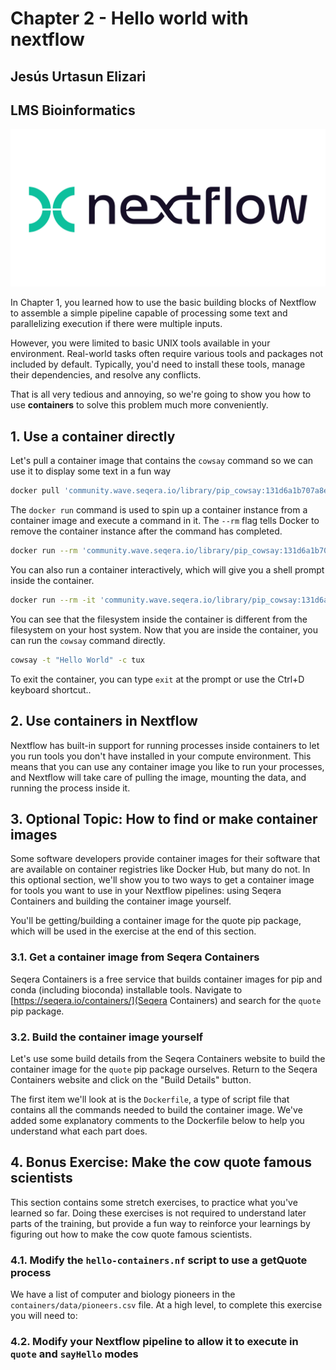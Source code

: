 # Chapter 2 - Hello world with nextflow

## Jesús Urtasun Elizari
## LMS Bioinformatics

<img src="/readme_figures/nextflow-logo.png">

In Chapter 1, you learned how to use the basic building blocks of Nextflow to assemble a simple pipeline capable of processing some text and parallelizing execution if there were multiple inputs.

However, you were limited to basic UNIX tools available in your environment. Real-world tasks often require various tools and packages not included by default. Typically, you'd need to install these tools, manage their dependencies, and resolve any conflicts.

That is all very tedious and annoying, so we're going to show you how to use **containers** to solve this problem much more conveniently.

## 1. Use a container directly

Let's pull a container image that contains the `cowsay` command so we can use it to display some text in a fun way
```bash
docker pull 'community.wave.seqera.io/library/pip_cowsay:131d6a1b707a8e65'
```
The `docker run` command is used to spin up a container instance from a container image and execute a command in it. The `--rm` flag tells Docker to remove the container instance after the command has completed.
```bash
docker run --rm 'community.wave.seqera.io/library/pip_cowsay:131d6a1b707a8e65' cowsay -t "Hello World"
```
You can also run a container interactively, which will give you a shell prompt inside the container.
```bash
docker run --rm -it 'community.wave.seqera.io/library/pip_cowsay:131d6a1b707a8e65' /bin/bash
```
You can see that the filesystem inside the container is different from the filesystem on your host system. Now that you are inside the container, you can run the `cowsay` command directly.
```bash
cowsay -t "Hello World" -c tux
```

To exit the container, you can type `exit` at the prompt or use the Ctrl+D keyboard shortcut..

## 2. Use containers in Nextflow

Nextflow has built-in support for running processes inside containers to let you run tools you don't have installed in your compute environment. This means that you can use any container image you like to run your processes, and Nextflow will take care of pulling the image, mounting the data, and running the process inside it.

## 3. Optional Topic: How to find or make container images

Some software developers provide container images for their software that are available on container registries like Docker Hub, but many do not. In this optional section, we'll show you to two ways to get a container image for tools you want to use in your Nextflow pipelines: using Seqera Containers and building the container image yourself.

You'll be getting/building a container image for the quote pip package, which will be used in the exercise at the end of this section.

### 3.1. Get a container image from Seqera Containers

Seqera Containers is a free service that builds container images for pip and conda (including bioconda) installable tools. Navigate to [https://seqera.io/containers/](Seqera Containers) and search for the `quote` pip package.

### 3.2. Build the container image yourself

Let's use some build details from the Seqera Containers website to build the container image for the `quote` pip package ourselves. Return to the Seqera Containers website and click on the "Build Details" button.

The first item we'll look at is the `Dockerfile`, a type of script file that contains all the commands needed to build the container image. We've added some explanatory comments to the Dockerfile below to help you understand what each part does.

## 4. Bonus Exercise: Make the cow quote famous scientists

This section contains some stretch exercises, to practice what you've learned so far. Doing these exercises is not required to understand later parts of the training, but provide a fun way to reinforce your learnings by figuring out how to make the cow quote famous scientists.

### 4.1. Modify the `hello-containers.nf` script to use a getQuote process

We have a list of computer and biology pioneers in the `containers/data/pioneers.csv` file. At a high level, to complete this exercise you will need to:

### 4.2. Modify your Nextflow pipeline to allow it to execute in `quote` and `sayHello` modes
